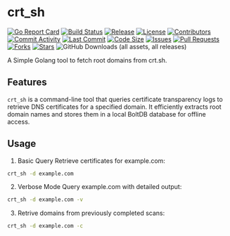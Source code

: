 # crt_sh

[![Go Report Card](https://goreportcard.com/badge/github.com/wh0ami7/crt_sh)](https://goreportcard.com/report/github.com/wh0ami7/crt_sh)
[![Build Status](https://github.com/wh0ami7/crt_sh/actions/workflows/go.yml/badge.svg)](https://github.com/wh0ami7/crt_sh/actions/workflows/go.yml)
[![Release](https://img.shields.io/github/v/release/wh0ami7/crt_sh)](https://github.com/wh0ami7/crt_sh/releases)
[![License](https://img.shields.io/github/license/wh0ami7/crt_sh)](https://github.com/wh0ami7/crt_sh/blob/main/LICENSE)
[![Contributors](https://img.shields.io/github/contributors/wh0ami7/crt_sh)](https://github.com/wh0ami7/crt_sh/graphs/contributors)
[![Commit Activity](https://img.shields.io/github/commit-activity/m/wh0ami7/crt_sh)](https://github.com/wh0ami7/crt_sh/graphs/commit-activity)
[![Last Commit](https://img.shields.io/github/last-commit/wh0ami7/crt_sh)](https://github.com/wh0ami7/crt_sh/commits/main)
[![Code Size](https://img.shields.io/github/languages/code-size/wh0ami7/crt_sh)](https://github.com/wh0ami7/crt_sh)
[![Issues](https://img.shields.io/github/issues/wh0ami7/crt_sh)](https://github.com/wh0ami7/crt_sh/issues)
[![Pull Requests](https://img.shields.io/github/issues-pr/wh0ami7/crt_sh)](https://github.com/wh0ami7/crt_sh/pulls)
[![Forks](https://img.shields.io/github/forks/wh0ami7/crt_sh)](https://github.com/wh0ami7/crt_sh/network/members)
[![Stars](https://img.shields.io/github/stars/wh0ami7/crt_sh)](https://github.com/wh0ami7/crt_sh/stargazers)
![GitHub Downloads (all assets, all releases)](https://img.shields.io/github/downloads/wh0ami7/crt_sh/total)


A Simple Golang tool to fetch root domains from crt.sh.

## Features

`crt_sh` is a command-line tool that queries certificate transparency logs to retrieve DNS certificates for a specified domain. It efficiently extracts root domain names and stores them in a local BoltDB database for offline access.

## Usage

1. Basic Query
Retrieve certificates for example.com:

```bash
crt_sh -d example.com
```

2. Verbose Mode
Query example.com with detailed output:

```bash
crt_sh -d example.com -v
```
3. Retrive domains from previously completed scans:

```bash
crt_sh -d example.com -c
```